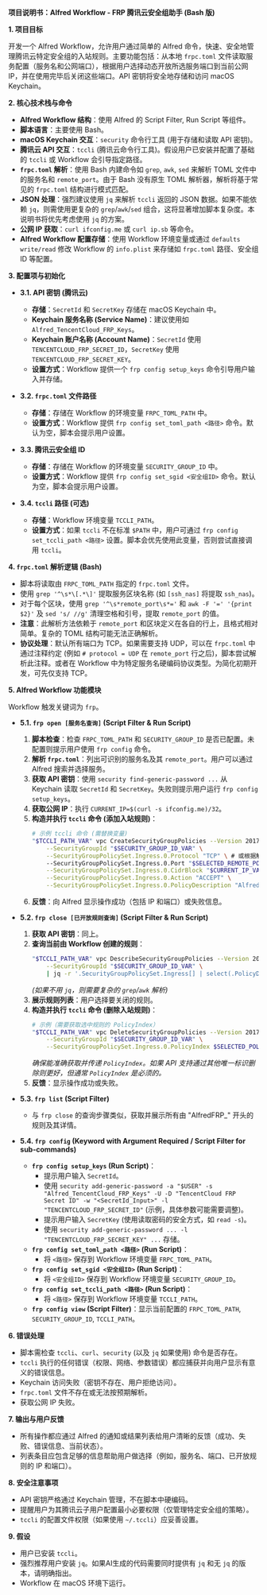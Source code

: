 **项目说明书：Alfred Workflow - FRP 腾讯云安全组助手 (Bash 版)**

**1. 项目目标**

开发一个 Alfred Workflow，允许用户通过简单的 Alfred 命令，快速、安全地管理腾讯云特定安全组的入站规则。主要功能包括：从本地 `frpc.toml` 文件读取服务配置（服务名和公网端口），根据用户选择动态开放所选服务端口到当前公网 IP，并在使用完毕后关闭这些端口。API 密钥将安全地存储和访问 macOS Keychain。

**2. 核心技术栈与命令**

* **Alfred Workflow 结构**：使用 Alfred 的 Script Filter, Run Script 等组件。
* **脚本语言**：主要使用 Bash。
* **macOS Keychain 交互**：`security` 命令行工具 (用于存储和读取 API 密钥)。
* **腾讯云 API 交互**：`tccli` (腾讯云命令行工具)。假设用户已安装并配置了基础的 `tccli` 或 Workflow 会引导指定路径。
* **`frpc.toml` 解析**：使用 Bash 内建命令如 `grep`, `awk`, `sed` 来解析 TOML 文件中的服务名和 `remote_port`。由于 Bash 没有原生 TOML 解析器，解析将基于常见的 `frpc.toml` 结构进行模式匹配。
* **JSON 处理**：强烈建议使用 `jq` 来解析 `tccli` 返回的 JSON 数据。如果不能依赖 `jq`，则需使用更复杂的 `grep`/`awk`/`sed` 组合，这将显著增加脚本复杂度。本说明书将优先考虑使用 `jq` 的方案。
* **公网 IP 获取**：`curl ifconfig.me` 或 `curl ip.sb` 等命令。
* **Alfred Workflow 配置存储**：使用 Workflow 环境变量或通过 `defaults write/read` 修改 Workflow 的 `info.plist` 来存储如 `frpc.toml` 路径、安全组 ID 等配置。

**3. 配置项与初始化**

* **3.1. API 密钥 (腾讯云)**
    * **存储**：`SecretId` 和 `SecretKey` 存储在 macOS Keychain 中。
    * **Keychain 服务名称 (Service Name)**：建议使用如 `Alfred_TencentCloud_FRP_Keys`。
    * **Keychain 账户名称 (Account Name)**：`SecretId` 使用 `TENCENTCLOUD_FRP_SECRET_ID`，`SecretKey` 使用 `TENCENTCLOUD_FRP_SECRET_KEY`。
    * **设置方式**：Workflow 提供一个 `frp config setup_keys` 命令引导用户输入并存储。

* **3.2. `frpc.toml` 文件路径**
    * **存储**：存储在 Workflow 的环境变量 `FRPC_TOML_PATH` 中。
    * **设置方式**：Workflow 提供 `frp config set_toml_path <路径>` 命令。默认为空，脚本会提示用户设置。

* **3.3. 腾讯云安全组 ID**
    * **存储**：存储在 Workflow 的环境变量 `SECURITY_GROUP_ID` 中。
    * **设置方式**：Workflow 提供 `frp config set_sgid <安全组ID>` 命令。默认为空，脚本会提示用户设置。

* **3.4. `tccli` 路径 (可选)**
    * **存储**：Workflow 环境变量 `TCCLI_PATH`。
    * **设置方式**：如果 `tccli` 不在标准 `$PATH` 中，用户可通过 `frp config set_tccli_path <路径>` 设置。脚本会优先使用此变量，否则尝试直接调用 `tccli`。

**4. `frpc.toml` 解析逻辑 (Bash)**

* 脚本将读取由 `FRPC_TOML_PATH` 指定的 `frpc.toml` 文件。
* 使用 `grep '^\s*\[.*\]'` 提取服务区块名称 (如 `[ssh_nas]` 将提取 `ssh_nas`)。
* 对于每个区块，使用 `grep '^\s*remote_port\s*='` 和 `awk -F '=' '{print $2}'` 及 `sed 's/ //g'` 清理空格和引号，提取 `remote_port` 的值。
* **注意**：此解析方法依赖于 `remote_port` 和区块定义在各自的行上，且格式相对简单。复杂的 TOML 结构可能无法正确解析。
* **协议处理**：默认所有端口为 TCP。如果需要支持 UDP，可以在 `frpc.toml` 中通过注释约定 (例如 `# protocol = UDP` 在 `remote_port` 行之后)，脚本尝试解析此注释。或者在 Workflow 中为特定服务名硬编码协议类型。为简化初期开发，可先仅支持 TCP。

**5. Alfred Workflow 功能模块**

Workflow 触发关键词为 `frp`。

* **5.1. `frp open [服务名查询]` (Script Filter & Run Script)**
    1.  **脚本检查**：检查 `FRPC_TOML_PATH` 和 `SECURITY_GROUP_ID` 是否已配置。未配置则提示用户使用 `frp config` 命令。
    2.  **解析 `frpc.toml`**：列出可识别的服务名及其 `remote_port`。用户可以通过 Alfred 搜索并选择服务。
    3.  **获取 API 密钥**：使用 `security find-generic-password ...` 从 Keychain 读取 `SecretId` 和 `SecretKey`。失败则提示用户运行 `frp config setup_keys`。
    4.  **获取公网 IP**：执行 `CURRENT_IP=$(curl -s ifconfig.me)/32`。
    5.  **构造并执行 `tccli` 命令 (添加入站规则)**：
        ```bash
        # 示例 tccli 命令 (需替换变量)
        "$TCCLI_PATH_VAR" vpc CreateSecurityGroupPolicies --Version 2017-03-12 \
            --SecurityGroupId "$SECURITY_GROUP_ID_VAR" \
            --SecurityGroupPolicySet.Ingress.0.Protocol "TCP" \ # 或根据解析/约定选择 UDP
            --SecurityGroupPolicySet.Ingress.0.Port "$SELECTED_REMOTE_PORT_VAR" \
            --SecurityGroupPolicySet.Ingress.0.CidrBlock "$CURRENT_IP_VAR" \
            --SecurityGroupPolicySet.Ingress.0.Action "ACCEPT" \
            --SecurityGroupPolicySet.Ingress.0.PolicyDescription "AlfredFRP_$(date +%s)_${SELECTED_SERVICE_NAME_VAR}"
        ```
    6.  **反馈**：向 Alfred 显示操作成功（包括 IP 和端口）或失败信息。

* **5.2. `frp close [已开放规则查询]` (Script Filter & Run Script)**
    1.  **获取 API 密钥**：同上。
    2.  **查询当前由 Workflow 创建的规则**：
        ```bash
        "$TCCLI_PATH_VAR" vpc DescribeSecurityGroupPolicies --Version 2017-03-12 \
            --SecurityGroupId "$SECURITY_GROUP_ID_VAR" \
            | jq -r '.SecurityGroupPolicySet.Ingress[] | select(.PolicyDescription | startswith("AlfredFRP_")) | "\(.PolicyDescription) \(.Protocol) \(.Port) \(.CidrBlock) Index:\(.PolicyIndex)"'
        ```
        *(如果不用 `jq`，则需要复杂的 `grep`/`awk` 解析)*
    3.  **展示规则列表**：用户选择要关闭的规则。
    4.  **构造并执行 `tccli` 命令 (删除入站规则)**：
        ```bash
        # 示例（需要获取选中规则的 PolicyIndex）
        "$TCCLI_PATH_VAR" vpc DeleteSecurityGroupPolicies --Version 2017-03-12 \
            --SecurityGroupId "$SECURITY_GROUP_ID_VAR" \
            --SecurityGroupPolicySet.Ingress.0.PolicyIndex $SELECTED_POLICY_INDEX_VAR
        ```
        *确保能准确获取并传递 `PolicyIndex`。如果 API 支持通过其他唯一标识删除则更好，但通常 `PolicyIndex` 是必须的。*
    5.  **反馈**：显示操作成功或失败。

* **5.3. `frp list` (Script Filter)**
    * 与 `frp close` 的查询步骤类似，获取并展示所有由 "AlfredFRP_" 开头的规则及其详情。

* **5.4. `frp config` (Keyword with Argument Required / Script Filter for sub-commands)**
    * **`frp config setup_keys` (Run Script)**：
        * 提示用户输入 `SecretId`。
        * 使用 `security add-generic-password -a "$USER" -s "Alfred_TencentCloud_FRP_Keys" -U -D "TencentCloud FRP Secret ID" -w "<SecretId_Input>" -l "TENCENTCLOUD_FRP_SECRET_ID"` (示例，具体参数可能需要调整)。
        * 提示用户输入 `SecretKey` (使用读取密码的安全方式，如 `read -s`)。
        * 使用 `security add-generic-password ... -l "TENCENTCLOUD_FRP_SECRET_KEY" ...` 存储。
    * **`frp config set_toml_path <路径>` (Run Script)**：
        * 将 `<路径>` 保存到 Workflow 环境变量 `FRPC_TOML_PATH`。
    * **`frp config set_sgid <安全组ID>` (Run Script)**：
        * 将 `<安全组ID>` 保存到 Workflow 环境变量 `SECURITY_GROUP_ID`。
    * **`frp config set_tccli_path <路径>` (Run Script)**：
        * 将 `<路径>` 保存到 Workflow 环境变量 `TCCLI_PATH`。
    * **`frp config view` (Script Filter)**：显示当前配置的 `FRPC_TOML_PATH`, `SECURITY_GROUP_ID`, `TCCLI_PATH`。

**6. 错误处理**

* 脚本需检查 `tccli`、`curl`、`security` (以及 `jq` 如果使用) 命令是否存在。
* `tccli` 执行的任何错误（权限、网络、参数错误）都应捕获并向用户显示有意义的错误信息。
* Keychain 访问失败（密钥不存在、用户拒绝访问）。
* `frpc.toml` 文件不存在或无法按预期解析。
* 获取公网 IP 失败。

**7. 输出与用户反馈**

* 所有操作都应通过 Alfred 的通知或结果列表给用户清晰的反馈（成功、失败、错误信息、当前状态）。
* 列表条目应包含足够的信息帮助用户做选择（例如，服务名、端口、已开放规则的 IP 和端口）。

**8. 安全注意事项**

* API 密钥严格通过 Keychain 管理，不在脚本中硬编码。
* 提醒用户为其腾讯云子用户配置最小必要权限（仅管理特定安全组的策略）。
* `tccli` 的配置文件权限（如果使用 `~/.tccli`）应妥善设置。

**9. 假设**

* 用户已安装 `tccli`。
* 强烈推荐用户安装 `jq`。如果AI生成的代码需要同时提供有 `jq` 和无 `jq` 的版本，请明确指出。
* Workflow 在 macOS 环境下运行。
